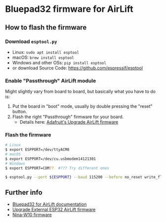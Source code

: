 # Bluepad32 firmware for AirLift

## How to flash the firmware

### Download `esptool.py`

- Linux: `sudo apt install esptool`
- macOS: `brew install esptool`
- Windows and other OSs: `pip install esptool`
- or download Source Code: https://github.com/espressif/esptool

### Enable "Passthrough" AirLift module

Might slightly vary from board to board, but basically what you have to do is:

1. Put the board in "boot" mode, usually by double pressing the "reset" button.
2. Flash the right "Passthrough" firmware for your board.
   - Details here: [Adafruit's Upgrade AirLift firmware][adafruit-airlift-upgrade]

[adafruit-airlift-upgrade]: https://learn.adafruit.com/upgrading-esp32-firmware/upgrade-all-in-one-esp32-airlift-firmware

### Flash the firmware

```sh
# Linux
$ export ESPPORT=/dev/ttyACM0
# macOS
$ export ESPPORT=/dev/cu.usbmodem14121301
# Windows
$ export ESPPORT=COM??  #??? Try different ones

$ esptool.py --port ${ESPPORT} --baud 115200 --before no_reset write_flash 0x0000 bluepad32-airlift-full.bin
```

## Further info

- [Bluepad32 for AirLift documentation][bluepad32-airlift]
- [Upgrade External ESP32 AirLift firmware][adafruit-esp32]
- [Nina-W10 firmware][nina-fw]

[bluepad32-airlift]: https://bluepad32.readthedocs.io/en/latest/plat_airlift/
[adafruit-esp32]: https://learn.adafruit.com/adafruit-airlift-breakout/upgrade-external-esp32-airlift-firmware
[nina-fw]: https://github.com/adafruit/nina-fw
